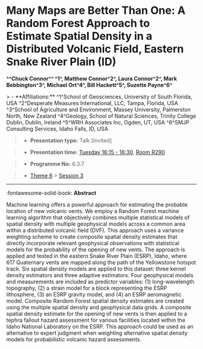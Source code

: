 # Many Maps are Better Than One: A Random Forest Approach to Estimate Spatial Density in a Distributed Volcanic Field, Eastern Snake River Plain (ID)

**^^Chuck Connor^^ ^1^, Matthew Connor^2^, Laura Connor^2^, Mark Bebbington^3^, Michael Ort^4^, Bill Hackett^5^, Suzette Payne^6^**

<!-- more -->> - **Affiliations:** ^1^School of Geosciences, University of South Florida, USA ^2^Desperate Measures International, LLC, Tampa, Florida, USA ^3^School of Agriculture and Environment, Massey University, Palmerston North, New Zealand ^4^Geology, School of Natural Sciences, Trinity College Dublin, Dublin, Ireland ^5^WRH Associates Inc, Ogden, UT, USA ^6^SMJP Consulting Services, Idaho Falls, ID, USA

> - **Presentation type:** Talk [Invited]

> - **Presentation time:** [Tuesday 16:15 - 16:30](../sessions_comparison.md#__tabbed_2_4), [Room R290](../maps_venue.md#__tabbed_1_1)

> - **Programme No:** 6.3.7

> - [Theme 6](../theme6.md) > [Session 3](../sessions/session-6-3.md)

--- 

:fontawesome-solid-book: **Abstract**

Machine learning offers a powerful approach for estimating the probable location of new volcanic vents. We employ a Random Forest machine learning algorithm that objectively combines multiple statistical models of spatial density with multiple geophysical models across a common area within a distributed volcanic field (DVF). This approach uses a variance weighting scheme to create composite spatial density estimates that directly incorporate relevant geophysical observations with statistical models for the probability of the opening of new vents. The approach is applied and tested in the eastern Snake River Plain (ESRP), Idaho, where 617 Quaternary vents are mapped along the path of the Yellowstone hotspot track. Six spatial density models are applied to this dataset: three kernel density estimators and three adaptive estimators. Four geophysical models and measurements are included as predictor variables: (1) long-wavelength topography, (2) a strain model for a block representing the ESRP lithosphere, (3) an ESRP gravity model, and (4) an ESRP aeromagnetic model. Composite Random Forest spatial density estimates are created using the multiple spatial density and geophysical data grids. A composite spatial density estimate for the opening of new vents is then applied to a tephra fallout hazard assessment for various facilities located within the Idaho National Laboratory on the ESRP. This approach could be used as an alternative to expert judgment when weighting alternative spatial density models for probabilistic volcanic hazard assessments.


